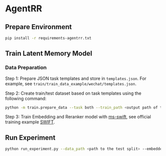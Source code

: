 # AgentRR

## Prepare Environment

```bash
pip install -r requirements-agentrr.txt
```

## Train Latent Memory Model

### Data Preparation

Step 1: Prepare JSON task templates and store in `templates.json`. For example, see `train/train_data_example/wechat/templates.json`. 

Step 2: Create train/test dataset based on task templates using the following command:

```bash
python -m train.prepare_data --task both --train_path <output path of the train split> --test_path <output path of the test split>
```

Step 3: Train Embedding and Reranker model with [ms-swift](https://github.com/modelscope/ms-swift), see official training example [SWIFT](https://github.com/QwenLM/Qwen3-Embedding/blob/main/docs/training/SWIFT.md).

## Run Experiment

```bash
python run_experiment.py --data_path <path to the test split> --embedder_path <path to the embedding model> --reranker_path <path to the reranker model>
```